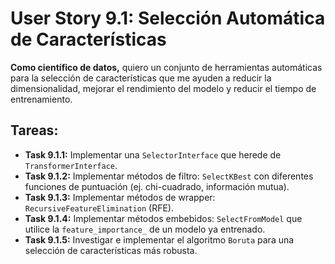 
# User Story 9.1: Selección Automática de Características

**Como científico de datos,** quiero un conjunto de herramientas automáticas para la selección de características que me ayuden a reducir la dimensionalidad, mejorar el rendimiento del modelo y reducir el tiempo de entrenamiento.

## Tareas:

- **Task 9.1.1:** Implementar una `SelectorInterface` que herede de `TransformerInterface`.
- **Task 9.1.2:** Implementar métodos de filtro: `SelectKBest` con diferentes funciones de puntuación (ej. chi-cuadrado, información mutua).
- **Task 9.1.3:** Implementar métodos de wrapper: `RecursiveFeatureElimination` (RFE).
- **Task 9.1.4:** Implementar métodos embebidos: `SelectFromModel` que utilice la `feature_importance_` de un modelo ya entrenado.
- **Task 9.1.5:** Investigar e implementar el algoritmo `Boruta` para una selección de características más robusta.
